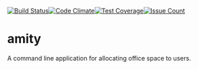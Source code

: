 [![Build Status](https://travis-ci.org/andela-bmwenda/amity-cp1.svg?branch=develop)](https://travis-ci.org/andela-bmwenda/amity-cp1)[![Code Climate](https://codeclimate.com/github/andela-bmwenda/amity/badges/gpa.svg)](https://codeclimate.com/github/andela-bmwenda/amity)[![Test Coverage](https://codeclimate.com/github/andela-bmwenda/amity/badges/coverage.svg)](https://codeclimate.com/github/andela-bmwenda/amity/coverage)[![Issue Count](https://codeclimate.com/github/andela-bmwenda/amity/badges/issue_count.svg)](https://codeclimate.com/github/andela-bmwenda/amity)
# amity
A command line application for allocating office space to users. 

